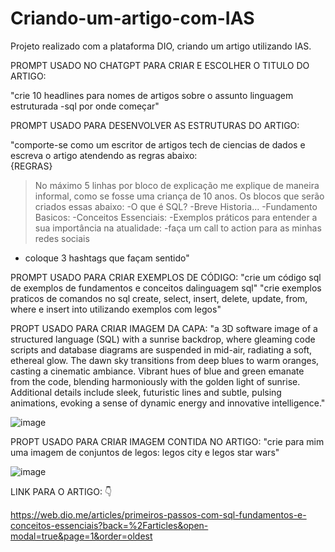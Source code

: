 # Criando-um-artigo-com-IAS
Projeto realizado com a plataforma DIO, criando um artigo utilizando IAS.

PROMPT USADO NO CHATGPT PARA CRIAR E ESCOLHER O TITULO DO ARTIGO:

"crie 10 headlines para nomes de artigos sobre o assunto linguagem estruturada -sql por onde começar"

PROMPT USADO PARA DESENVOLVER AS ESTRUTURAS DO ARTIGO:

"comporte-se como um escritor de artigos tech de ciencias de dados e escreva o artigo atendendo as regras abaixo:      
{REGRAS}   
>No máximo 5 linhas por bloco de explicação
 >me explique de maneira informal, como se fosse uma criança de 10 anos.
 >Os blocos que serão criados essas abaixo:
 -O que é SQL?
 -Breve Historia...
-Fundamento Basicos:
-Conceitos Essenciais:
-Exemplos práticos para entender a  sua importância na atualidade:
-faça um call to action para as minhas redes sociais
- coloque 3 hashtags que façam sentido"

PROMPT USADO PARA CRIAR EXEMPLOS DE CÓDIGO:
"crie um código sql de exemplos de fundamentos e conceitos dalinguagem sql"
"crie exemplos praticos de comandos no sql create, select, insert, delete, update, from, where e insert into utilizando exemplos com legos"

PROPT USADO PARA CRIAR IMAGEM DA CAPA:
"a 3D software image of a structured language (SQL) with a sunrise backdrop, where gleaming code scripts and database diagrams are suspended in mid-air, radiating a soft, ethereal glow. The dawn sky transitions from deep blues to warm oranges, casting a cinematic ambiance. Vibrant hues of blue and green emanate from the code, blending harmoniously with the golden light of sunrise. Additional details include sleek, futuristic lines and subtle, pulsing animations, evoking a sense of dynamic energy and innovative intelligence."

![image](https://github.com/user-attachments/assets/009f01ef-a001-4622-a40f-b6f3d4756e92)


PROPT USADO PARA CRIAR IMAGEM CONTIDA NO ARTIGO:
"crie para mim uma imagem de conjuntos de legos: legos city e legos star wars"

![image](https://github.com/user-attachments/assets/e5f30cc7-6743-4cef-875c-5c7d41152b82)


LINK PARA O ARTIGO: 👇

https://web.dio.me/articles/primeiros-passos-com-sql-fundamentos-e-conceitos-essenciais?back=%2Farticles&open-modal=true&page=1&order=oldest




